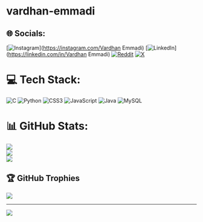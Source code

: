 # vardhan-emmadi

## 🌐 Socials:
[![Instagram](https://img.shields.io/badge/Instagram-%23E4405F.svg?logo=Instagram&logoColor=white)](https://instagram.com/Vardhan Emmadi) [![LinkedIn](https://img.shields.io/badge/LinkedIn-%230077B5.svg?logo=linkedin&logoColor=white)](https://linkedin.com/in/Vardhan Emmadi) [![Reddit](https://img.shields.io/badge/Reddit-%23FF4500.svg?logo=Reddit&logoColor=white)](https://reddit.com/user/u/No-Surround5841) [![X](https://img.shields.io/badge/X-black.svg?logo=X&logoColor=white)](https://x.com/@EmmadiVardhan) 

# 💻 Tech Stack:
![C](https://img.shields.io/badge/c-%2300599C.svg?style=for-the-badge&logo=c&logoColor=white) ![Python](https://img.shields.io/badge/python-3670A0?style=for-the-badge&logo=python&logoColor=ffdd54) ![CSS3](https://img.shields.io/badge/css3-%231572B6.svg?style=for-the-badge&logo=css3&logoColor=white) ![JavaScript](https://img.shields.io/badge/javascript-%23323330.svg?style=for-the-badge&logo=javascript&logoColor=%23F7DF1E) ![Java](https://img.shields.io/badge/java-%23ED8B00.svg?style=for-the-badge&logo=openjdk&logoColor=white) ![MySQL](https://img.shields.io/badge/mysql-4479A1.svg?style=for-the-badge&logo=mysql&logoColor=white)
# 📊 GitHub Stats:
![](https://github-readme-stats.vercel.app/api?username=vardhaan000&theme=dark&hide_border=false&include_all_commits=false&count_private=false)<br/>
![](https://github-readme-streak-stats.herokuapp.com/?user=vardhaan000&theme=dark&hide_border=false)<br/>
![](https://github-readme-stats.vercel.app/api/top-langs/?username=vardhaan000&theme=dark&hide_border=false&include_all_commits=false&count_private=false&layout=compact)

## 🏆 GitHub Trophies
![](https://github-profile-trophy.vercel.app/?username=vardhaan000&theme=radical&no-frame=false&no-bg=true&margin-w=4)

---
[![](https://visitcount.itsvg.in/api?id=vardhaan000&icon=0&color=0)](https://visitcount.itsvg.in)

<!-- Proudly created with GPRM ( https://gprm.itsvg.in ) -->
